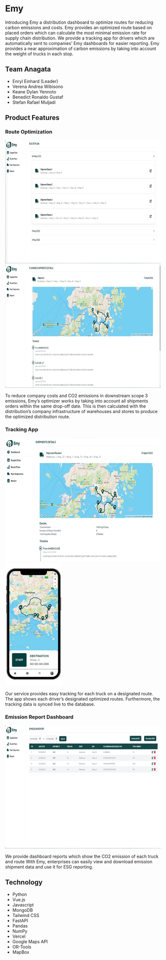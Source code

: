 # Emy

Introducing Emy a distribution dashboard to optimize routes for reducing carbon emissions and costs. Emy provides an optimized route based on placed orders which can calculate the most minimal emission rate for supply chain distribution. We provide a tracking app for drivers which are automatically sent to companies' Emy dashboards for easier reporting. Emy provides a near approximation of carbon emissions by taking into account the weight of trucks in each stop.

## Team Anagata

- Enryl Einhard (Leader)
- Verena Andrea Wibisono
- Keane Dylan Yennoto
- Benedict Ronaldo Gustaf
- Stefan Rafael Muljadi

## Product Features

### Route Optimization

<img src="./image3.jpg" style="height: 400px"/>
<img src="./image2.jpg" style="height: 400px"/>

To reduce company costs and CO2 emissions in downstream scope 3 emissions, Emy’s optimizer works by taking into account all shipments orders within the same drop-off date. This is then calculated with the distribution’s company infrastructure of warehouses and stores to produce the optimized distribution route. 

### Tracking App

<img src="./image4.jpeg" style="height: 400px"/>
<img src="./image5.png" style="height: 400px"/>

Our service provides easy tracking for each truck on a designated route. The app shows each driver’s designated optimized routes. Furthermore, the tracking data is synced live to the database.

### Emission Report Dashboard

<img src="./image.jpg" style="height: 400px"/>

We provide dashboard reports which show the CO2 emission of each truck and route With Emy, enterprises can easily view and download emission shipment data and use it for ESG reporting. 

## Technology
- Python
- Vue.js
- Javascript
- MongoDB
- Tailwind CSS
- FastAPI
- Pandas
- NumPy
- Vercel
- Google Maps API
- OR-Tools
- MapBox


